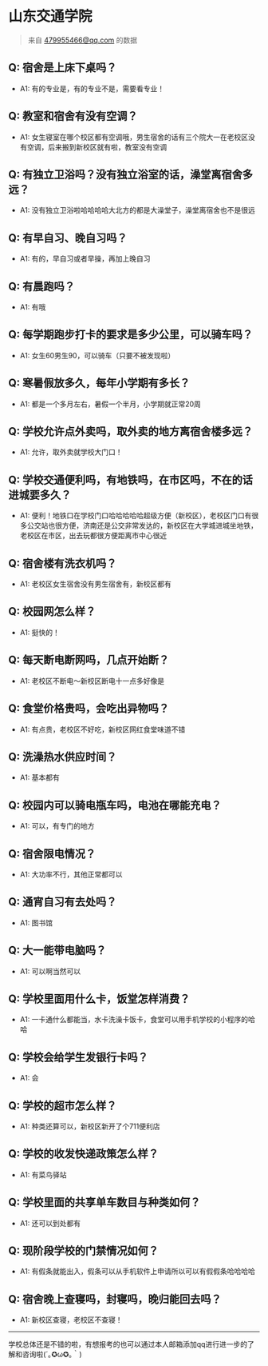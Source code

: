 # 山东交通学院
> 来自 479955466@qq.com 的数据
## Q: 宿舍是上床下桌吗？
- A1: 有的专业是，有的专业不是，需要看专业！
## Q: 教室和宿舍有没有空调？
- A1: 女生寝室在哪个校区都有空调哦，男生宿舍的话有三个院大一在老校区没有空调，后来搬到新校区就有啦，教室没有空调
## Q: 有独立卫浴吗？没有独立浴室的话，澡堂离宿舍多远？
- A1: 没有独立卫浴啦哈哈哈哈大北方的都是大澡堂子，澡堂离宿舍也不是很远
## Q: 有早自习、晚自习吗？
- A1: 有的，早自习或者早操，再加上晚自习
## Q: 有晨跑吗？
- A1: 有哦
## Q: 每学期跑步打卡的要求是多少公里，可以骑车吗？
- A1: 女生60男生90，可以骑车（只要不被发现啦）
## Q: 寒暑假放多久，每年小学期有多长？
- A1: 都是一个多月左右，暑假一个半月，小学期就正常20周
## Q: 学校允许点外卖吗，取外卖的地方离宿舍楼多远？
- A1: 允许，取外卖就学校大门口！
## Q: 学校交通便利吗，有地铁吗，在市区吗，不在的话进城要多久？
- A1: 便利！地铁口在学校门口哈哈哈哈哈超级方便（新校区），老校区门口有很多公交站也很方便，济南还是公交非常发达的，新校区在大学城进城坐地铁，老校区在市区，出去玩都很方便距离市中心很近
## Q: 宿舍楼有洗衣机吗？
- A1: 老校区女生宿舍没有男生宿舍有，新校区都有
## Q: 校园网怎么样？
- A1: 挺快的！
## Q: 每天断电断网吗，几点开始断？
- A1: 老校区不断电～新校区断电十一点多好像是
## Q: 食堂价格贵吗，会吃出异物吗？
- A1: 有点贵，老校区不好吃，新校区网红食堂味道不错
## Q: 洗澡热水供应时间？
- A1: 基本都有
## Q: 校园内可以骑电瓶车吗，电池在哪能充电？
- A1: 可以，有专门的地方
## Q: 宿舍限电情况？
- A1: 大功率不行，其他正常都可以
## Q: 通宵自习有去处吗？
- A1: 图书馆
## Q: 大一能带电脑吗？
- A1: 可以啊当然可以
## Q: 学校里面用什么卡，饭堂怎样消费？
- A1: 一卡通什么都能当，水卡洗澡卡饭卡，食堂可以用手机学校的小程序的哈哈
## Q: 学校会给学生发银行卡吗？
- A1: 会
## Q: 学校的超市怎么样？
- A1: 种类还算可以，新校区新开了个711便利店
## Q: 学校的收发快递政策怎么样？
- A1: 有菜鸟驿站
## Q: 学校里面的共享单车数目与种类如何？
- A1: 还可以到处都有
## Q: 现阶段学校的门禁情况如何？
- A1: 有假条就能出入，假条可以从手机软件上申请所以可以有假假条哈哈哈哈
## Q: 宿舍晚上查寝吗，封寝吗，晚归能回去吗？
- A1: 新校区查寝，老校区不查寝！
***
学校总体还是不错的啦，有想报考的也可以通过本人邮箱添加qq进行进一步的了解和咨询啦(´｡✪ω✪｡｀)